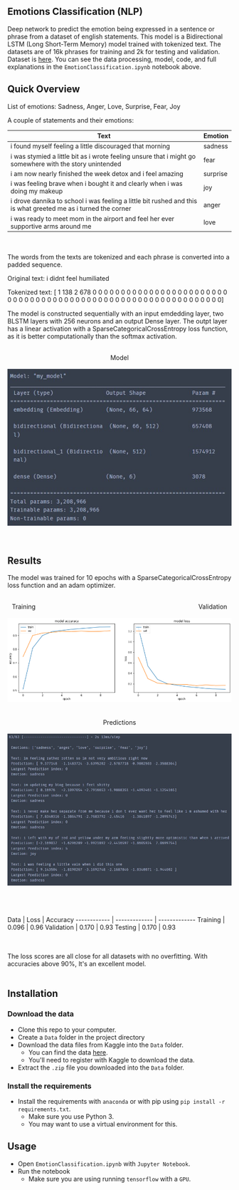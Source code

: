 Emotions Classification (NLP)
-----------------------

Deep network to predict the emotion being expressed in a sentence or phrase from a dataset of english statements. This model is a Bidirectional LSTM (Long Short-Term Memory) model trained with tokenized text. The datasets are of 16k phrases for training and 2k for testing and validation. Dataset is [here](https://www.kaggle.com/datasets/praveengovi/emotions-dataset-for-nlp). You can see the data processing, model, code, and full explanations in the `EmotionClassification.ipynb` notebook above.

Quick Overview
----------------------

List of emotions: Sadness, Anger, Love, Surprise, Fear, Joy

A couple of statements and their emotions:

 Text | Emotion 
------------ | -------------
i found myself feeling a little discouraged that morning | sadness
i was stymied a little bit as i wrote feeling unsure that i might go somewhere with the story unintended | fear
i am now nearly finished the week detox and i feel amazing | surprise
i was feeling brave when i bought it and clearly when i was doing my makeup | joy
i drove dannika to school i was feeling a little bit rushed and this is what greeted me as i turned the corner | anger
i was ready to meet mom in the airport and feel her ever supportive arms around me | love

<br /><br />
The words from the texts are tokenized and each phrase is converted into a padded sequence.

Original text: i didnt feel humiliated

Tokenized text: [  1 138   2 678   0   0   0   0   0   0   0   0   0   0   0   0   0   0
   0   0   0   0   0   0   0   0   0   0   0   0   0   0   0   0   0   0
   0   0   0   0   0   0   0   0   0   0   0   0   0   0   0   0   0   0
   0   0   0   0   0   0   0   0   0   0   0   0]

The model is constructed sequentially with an input emdedding layer, two BLSTM layers with 256 neurons and an output Dense layer. The outpt layer has a linear activation with a SparseCategoricalCrossEntropy loss function, as it is better computationally than the softmax activation.

<p align="center">
<br />
Model
<br />
<br />
<img src="https://github.com/ET-777/Emotions-Classification/blob/master/images/model.jpg"/>
<br />
<br />
<br />
</p>

Results
----------------------

The model was trained for 10 epochs with a SparseCategoricalCrossEntropy loss function and an adam optimizer.

<p align="center">
<br />
Training&nbsp;&nbsp;&nbsp;&nbsp;&nbsp;&nbsp;&nbsp;&nbsp;&nbsp;&nbsp;&nbsp;&nbsp;&nbsp;&nbsp;&nbsp;&nbsp;&nbsp;&nbsp;&nbsp;&nbsp;&nbsp;&nbsp;&nbsp;&nbsp;&nbsp;&nbsp;&nbsp;&nbsp;&nbsp;&nbsp;&nbsp;&nbsp;&nbsp;&nbsp;&nbsp;&nbsp;&nbsp;&nbsp;&nbsp;&nbsp;&nbsp;&nbsp;&nbsp;&nbsp;&nbsp;&nbsp;&nbsp;&nbsp;&nbsp;&nbsp;&nbsp;&nbsp;&nbsp;&nbsp;&nbsp;&nbsp;&nbsp;&nbsp;&nbsp;&nbsp;&nbsp;&nbsp;&nbsp;&nbsp;&nbsp;&nbsp;&nbsp;&nbsp;&nbsp;&nbsp;&nbsp;&nbsp;&nbsp;&nbsp;&nbsp;&nbsp;&nbsp;&nbsp;&nbsp;&nbsp;&nbsp;&nbsp;&nbsp;&nbsp;&nbsp;&nbsp;&nbsp;&nbsp;&nbsp;&nbsp;&nbsp;&nbsp;&nbsp;Validation
<br />
<br />
<img src="https://github.com/ET-777/Emotions-Classification/blob/master/images/graphs.png"/>
<br />
<br />
<br />   
Predictions
<br />
<br />
<img src="https://github.com/ET-777/Emotions-Classification/blob/master/images/predictions.jpg"/>
<br />
<br />
</p>

<br /><br />
 Data | Loss | Accuracy
------------ | ------------- | -------------
Training | 0.096 | 0.96
Validation | 0.170 | 0.93
Testing | 0.170 | 0.93

<br /><br />
The loss scores are all close for all datasets with no overfitting. With accuracies above 90%, It's an excellent model.
<br /><br />

Installation
----------------------

### Download the data

* Clone this repo to your computer.
* Create a `Data` folder in the project directory
* Download the data files from Kaggle into the `Data` folder.  
    * You can find the data [here](https://www.kaggle.com/datasets/praveengovi/emotions-dataset-for-nlp).
    * You'll need to register with Kaggle to download the data.
* Extract the `.zip` file you downloaded into the `Data` folder.

### Install the requirements
 
* Install the requirements with `anaconda` or with pip using `pip install -r requirements.txt`.
    * Make sure you use Python 3.
    * You may want to use a virtual environment for this.

Usage
-----------------------

* Open `EmotionClassification.ipynb` with `Jupyter Notebook`.
* Run the notebook
    * Make sure you are using running `tensorflow` with a `GPU`.
